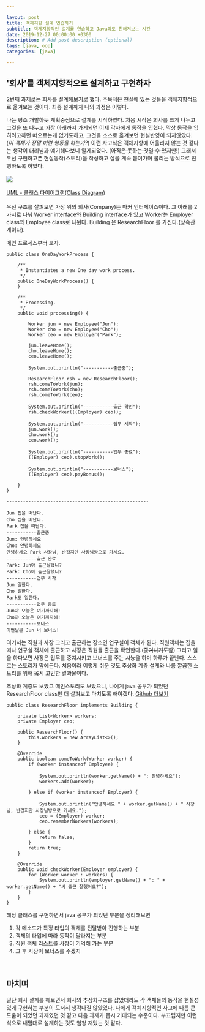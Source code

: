 ```yaml
---

layout: post
title: 객체지향 설계 연습하기
subtitle: 객체지향적인 설계를 연습하고 Java와도 친해져보는 시간
date: 2019-12-27 00:00:00 +0300
description: # Add post description (optional)
tags: [java, oop]
categories: [java]

---
```


## '회사'를 객체지향적으로 설계하고 구현하자

2번째 과제로는 회사를 설계해보기로 했다. 주목적은 현실에 있는 것들을 객체지향적으로 옮겨보는 것이다. 최종 설계까지 나의 과정은 이렇다.

나는 평소 개발하듯 계획중심으로 설계를 시작하였다. 처음 시작은 회사를 크게 나누고 그것을 또 나누고 가장 아래까지 가게되면 이제 각자에게 동작을 입혔다. 막상 동작을 입히려고하면 떠오르는게 없기도하고, 그것을 소스로 옮겨보면 현실반영이 되지않았다.(*이 객체가 정말 이런 행동을 하는가?*) 이런 사고식은 객체지향에 어울리지 않는 것 같다는 생각이 대리님과 얘기해다보니 알게되었다. (~~아직은 못하는 것일 수 있지만!~~) 그래서 우선 구현하고픈 현실동작(스토리)을 작성하고 살을 계속 붙여가며 불리는 방식으로 진행하도록 하였다.
<br><br>
![](https://papion93.github.io/img/Company.png)<br><br>
[UML - 클래스 다이어그램(Class Diagram)](https://blog.miyam.net/109)
<br><br>
우선 구조를 살펴보면 가장 위의 회사(Company)는 마커 인터페이스이다. 그 아래를 2가지로 나눠 Worker interface와 Building interface가 있고 Worker는 Employer class와 Employee class로 나뉜다. Building 은 ResearchFloor 를 가진다.(상속관계이다).

메인 프로세스부터 보자.
```
public class OneDayWorkProcess {

    /**
     * Instantiates a new One day work process.
     */
    public OneDayWorkProcess() {
    }

    /**
     * Processing.
     */
    public void processing() {

        Worker jun = new Employee("Jun");
        Worker cho = new Employee("Cho");
        Worker ceo = new Employer("Park");

        jun.leaveHome();
        cho.leaveHome();
        ceo.leaveHome();

        System.out.println("-----------출근중");

        ResearchFloor rsh = new ResearchFloor();
        rsh.comeToWork(jun);
        rsh.comeToWork(cho);
        rsh.comeToWork(ceo);

        System.out.println("-----------출근 확인");
        rsh.checkWorker(((Employer) ceo));

        System.out.println("-----------업무 시작");
        jun.work();
        cho.work();
        ceo.work();

        System.out.println("-----------업무 종료");
        ((Employer) ceo).stopWork();

        System.out.println("-----------보너스");
        ((Employer) ceo).payBonus();

    }
}

----------------------------------------------------

Jun 집을 떠난다.
Cho 집을 떠난다.
Park 집을 떠난다.
-----------출근중
Jun: 안녕하세요
Cho: 안녕하세요
안녕하세요 Park 사장님, 반갑지만 사장님방으로 가세요.
-----------출근 완료
Park: Jun아 출근잘했니?
Park: Cho아 출근잘했니?
-----------업무 시작
Jun 일한다.
Cho 일한다.
Park도 일한다.
-----------업무 종료
Jun야 오늘은 여기까지해!
Cho야 오늘은 여기까지해!
-----------보너스
이번달은 Jun 너 보너스!
```

여기서는 직원과 사장 그리고 출근하는 장소인 연구실이 객체가 된다. 직원객체는 집을떠나 연구실 객체에 출근하고 사장은 직원들 출근을 확인한다.(~~쫓겨나기도함~~) 그리고 일을 하다보면 사장은 업무를 중지시키고 보너스를 주는 시늉을 하며 하루가 끝난다. 스스로는 스토리가 맘에든다. 처음이라 이렇게 쉬운 것도 추상화 계층 설계와 나름 깔끔한 스토리를 위해 몹시 고민한 결과물이다.

추상화 계층도 보았고 메인스토리도 보았으니, 나에게 java 공부가 되었던 ResearchFloor class만 더 살펴보고 마치도록 해야겠다. [Github 더보기](https://github.com/PAPION93/Object-Oriented/tree/sj/src/main/java/personal/oop/practice3/company)
```
public class ResearchFloor implements Building {

    private List<Worker> workers;
    private Employer ceo;

    public ResearchFloor() {
        this.workers = new ArrayList<>();
    }

    @Override
    public boolean comeToWork(Worker worker) {
        if (worker instanceof Employee) {

            System.out.println(worker.getName() + ": 안녕하세요");
            workers.add(worker);

        } else if (worker instanceof Employer) {

            System.out.println("안녕하세요 " + worker.getName() + " 사장님, 반갑지만 사장님방으로 가세요.");
            ceo = (Employer) worker;
            ceo.rememberWorkers(workers);

        } else {
            return false;
        }
        return true;
    }

    @Override
    public void checkWorker(Employer employer) {
        for (Worker worker : workers) {
            System.out.println(employer.getName() + ": " + worker.getName() + "씨 출근 잘했어요?");
        }
    }
}
```
해당 클래스를 구현하면서 java 공부가 되었던 부분을 정리해보면
1. 각 메소드가 특정 타입의 객체를 전달받아 진행하는 부분
2. 객체의 타입에 따라 동작이 달라지는 부분
3. 직원 객체 리스트를 사장이 기억해 가는 부분
4. 그 후 사장이 보너스를 주겠지

<br>

## 마치며
일단 회사 설계를 해보면서 회사의 추상화구조를 잡았더라도 각 객체들의 동작을 현실성있게 구현하는 부분이 도저히 생각나질 않았었다. 나에게 객체지향적인 사고에 나름 큰 도움이 되었던 과제였던 것 같고 다음 과제가 몹시 기대되는 수준이다. 부끄럽지만 이런식으로 내맘대로 설계하는 것도 엄청 재밌는 것 같다.